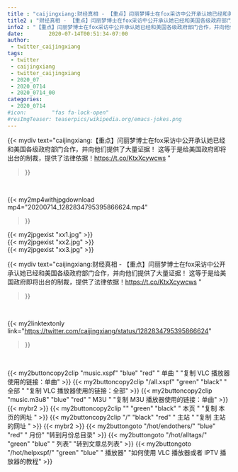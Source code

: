```yaml
---
title : "caijingxiang:财经真相 - 【重点】闫丽梦博士在fox采访中公开承认她已经和美国各级政府部门合作，并向他们提供了大量证据！ 这等于是给美国政府即将出台的制裁，提供了法律依据！https://t.co/KtxXcywcws "
title2 : "财经真相 - 【重点】闫丽梦博士在fox采访中公开承认她已经和美国各级政府部门合作，并向他们提供了大量证据！ 这等于是给美国政府即将出台的制裁，提供了法律依据！https://t.co/KtxXcywcws "
info2 : "【重点】闫丽梦博士在fox采访中公开承认她已经和美国各级政府部门合作，并向他们提供了大量证据！ 这等于是给美国政府即将出台的制裁，提供了法律依据！https://t.co/KtxXcywcws "
date:        2020-07-14T00:51:34-07:00
author:
 - twitter_caijingxiang
tags:
 - twitter
 - caijingxiang
 - twitter_caijingxiang
 - 2020_07
 - 2020_0714
 - 2020_0714_00
categories:
 - 2020_0714
#icon:        "fas fa-lock-open"
#resImgTeaser: teaserpics/wikipedia.org/emacs-jokes.png
---
```


{{< mydiv text="caijingxiang:【重点】闫丽梦博士在fox采访中公开承认她已经和美国各级政府部门合作，并向他们提供了大量证据！ 这等于是给美国政府即将出台的制裁，提供了法律依据！https://t.co/KtxXcywcws "
>}}
<br>


{{< my2mp4withjpgdownload mp4="20200714_1282834795395866624.mp4"
>}}

{{< my2jpgexist "xx1.jpg" >}}<br>
{{< my2jpgexist "xx2.jpg" >}}<br>
{{< my2jpgexist "xx3.jpg" >}}<br>



{{< mydiv text="caijingxiang:财经真相 - 【重点】闫丽梦博士在fox采访中公开承认她已经和美国各级政府部门合作，并向他们提供了大量证据！ 这等于是给美国政府即将出台的制裁，提供了法律依据！https://t.co/KtxXcywcws "
>}}
<br>

{{< my2linktextonly link="https://twitter.com/caijingxiang/status/1282834795395866624"
>}}


<br>

{{< my2buttoncopy2clip "music.xspf"        "blue"   "red"    " 单曲 "  "复制 VLC 播放器使用的链接：单曲" >}} {{< my2buttoncopy2clip "/all.xspf"         "green"  "black"  " 全部 "  "复制 VLC 播放器使用的链接：全部" >}} {{< my2buttoncopy2clip "music.m3u8"        "blue"   "red"    " M3U  "    "复制 M3U 播放器使用的链接：单曲" >}} {{< mybr2 >}} {{< my2buttoncopy2clip ""                  "green"  "black"  " 本页 "    "复制 本页的网址 " >}} {{< my2buttoncopy2clip "/"                 "black"  "red"    " 主站 "    "复制 主站的网址 " >}} {{< mybr2 >}} {{< my2buttongoto      "/hot/endothers/"   "blue"   "red"    " 月份"   "转到月份总目录" >}} {{< my2buttongoto      "/hot/alltags/"     "green"  "blue"   " 列表"   "转到文章总列表" >}} {{< my2buttongoto      "/hot/helpxspf/"    "green"  "blue"   " 播放器" "如何使用 VLC 播放器或者 IPTV 播放器的教程" >}} 
